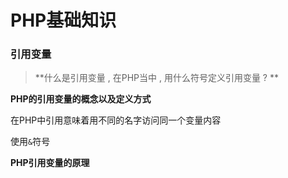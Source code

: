 # PHP基础知识

### 引用变量

> **什么是引用变量 , 在PHP当中 , 用什么符号定义引用变量 ? **

**PHP的引用变量的概念以及定义方式**

在PHP中引用意味着用不同的名字访问同一个变量内容

使用`&`符号

**PHP引用变量的原理**



